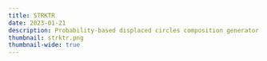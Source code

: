 ```yaml
---
title: STRKTR
date: 2023-01-21
description: Probability-based displaced circles composition generator
thumbnail: strktr.png
thumbnail-wide: true
---
```


